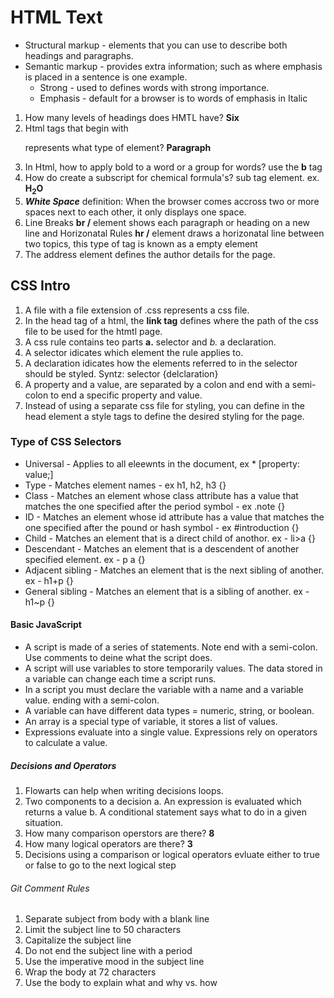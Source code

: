 # HTML Text
- Structural markup - elements that you can use to describe both headings and paragraphs. 
- Semantic markup - provides extra information; such as where emphasis is placed in a sentence is one example.
    - Strong - used to defines words with strong importance.
    - Emphasis - default for a browser is to words of emphasis in Italic

1. How many levels of headings does HMTL have? **Six**
1. Html tags that begin with <p> represents what type of element? **Paragraph**
1. In Html, how to apply bold to a word or a group for words? use the **b** tag 
1. How do create a subscript for chemical formula's? sub tag element. ex. **H<sub>2</sub>O**
1. ***White Space*** definition: When the browser comes accross two or more spaces next to each other, it only displays one space.
1. Line Breaks **br /** element shows each paragraph or heading on a new line and Horizonatal Rules **hr /** element draws a horizonatal line between two topics, this type of tag is known as a empty element
1. The address element defines the author details for the page. 

## CSS Intro

1.  A file with a file extension of .css represents a css file.
1.  In the head tag of a html, the **link tag** defines where the path of the css file to be used for the htmtl page.
1.  A css rule contains teo parts **a.** selector and **b*.* a declaration. 
1.  A selector idicates which element the rule applies to.
1.  A declaration idicates how the elements referred to in the selector should be styled. Syntz: selector {delclaration} 
1.  A property and a value, are separated by a colon and end with a semi-colon to end a specific property and value.
1.  Instead of using a separate css file for styling, you can define in the head element a style tags to define the desired styling for the page. 

### Type of CSS Selectors
 -  Universal - Applies to all eleewnts in the document, ex * [property: value;]
 -  Type - Matches element names - ex h1, h2, h3 {}
 -  Class - Matches an element whose class attribute has a value that matches the one specified after the period symbol - ex .note {}
 -  ID - Matches an element whose id attribute has a value that matches the one specified after the pound or hash symbol - ex #introduction {}
 -  Child - Matches an element that is a direct child of anothor. ex - li>a {}
 -  Descendant - Matches an element that is a descendent of another specified element. ex - p a {}
 -  Adjacent sibling - Matches an element that is the next sibling of another. ex - h1+p {}
 -  General sibling - Matches an element that is a sibling of another. ex - h1~p {}

 #### Basic JavaScript
  - A script is made of a series of statements. Note end with a semi-colon. Use comments to deine what the script does.
  - A script will use variables to store temporarily values. The data stored in a variable can change each time a script runs.
  - In a script you must declare the variable with a name and a variable value. ending with a semi-colon.
  - A variable can have different data types = numeric, string, or boolean.
  - An array is a special type of variable, it stores a list of values.
  - Expressions evaluate into a single value. Expressions rely on operators to calculate a value.
 ##### Decisions and Operators
  1. Flowarts can help when writing decisions loops.
  1. Two components to a decision a. An expression is evaluated which returns a value b. A conditional statement says what to do in a given situation.
  1. How many comparison operstors are there? **8** 
  1. How many logical operators are there? **3**
  1. Decisions using a comparison or logical operators evluate either to true or false to go to the next logical step
  
###### Git Comment Rules
 1. Separate subject from body with a blank line
 1. Limit the subject line to 50 characters
 1. Capitalize the subject line
 1. Do not end the subject line with a period
 1. Use the imperative mood in the subject line
 1. Wrap the body at 72 characters
 1. Use the body to explain what and why vs. how
